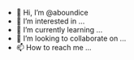 - 👋 Hi, I’m @aboundice
- 👀 I’m interested in ...
- 🌱 I’m currently learning ...
- 💞️ I’m looking to collaborate on ...
- 📫 How to reach me ...

<!---
aboundice/aboundice is a ✨ special ✨ repository because its `README.md` (this file) appears on your GitHub profile.
You can click the Preview link to take a look at your changes.
--->
